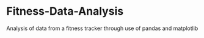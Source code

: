 # Fitness-Data-Analysis
Analysis of data from a fitness tracker through use of pandas and matplotlib
